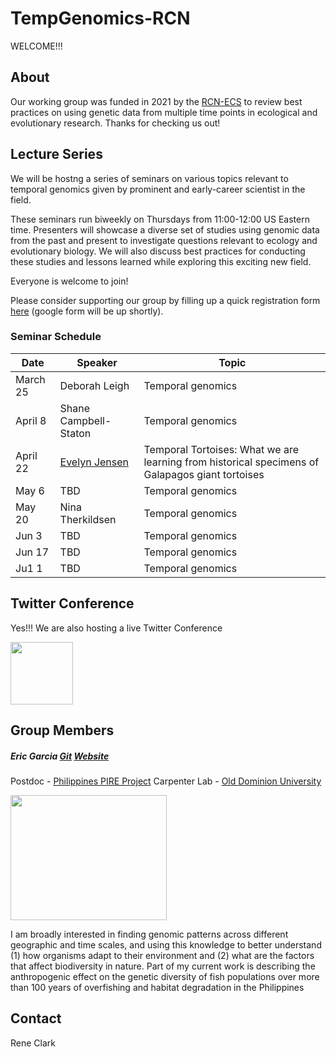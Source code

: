 # TempGenomics-RCN

WELCOME!!! 


## About

Our working group was funded in 2021 by the [RCN-ECS](https://rcn-ecs.github.io/)
to review best practices on using genetic data from multiple time points in
ecological and evolutionary research. Thanks for checking us out!


## Lecture Series

We will be hostng a series of seminars on various topics relevant to temporal genomics given by prominent and early-career scientist in the field.

These seminars run biweekly on Thursdays from 11:00-12:00 US Eastern time. Presenters will showcase a diverse set of studies using genomic data from the past and present to investigate questions relevant to ecology and evolutionary biology. We will also discuss best practices for conducting these studies and lessons learned while exploring this exciting new field.

Everyone is welcome to join! 

Please consider supporting our group by filling up a quick registration form [here](google.form) (google form will be up shortly).

### Seminar Schedule

Date | Speaker | Topic
---- | ------- | -----
March 25 | Deborah Leigh | Temporal genomics
April 8 | Shane Campbell-Staton | Temporal genomics
April 22 | [Evelyn Jensen](eljensen.ca) | Temporal Tortoises: What we are learning from historical specimens of Galapagos giant tortoises
May 6 | TBD | Temporal genomics
May 20 | Nina Therkildsen | Temporal genomics
Jun 3 | TBD | Temporal genomics
Jun 17 | TBD | Temporal genomics
Ju1 1 | TBD | Temporal genomics


## Twitter Conference
Yes!!! We are also hosting a live Twitter Conference

<img src="https://user-images.githubusercontent.com/40210956/109213643-d6e74f00-777e-11eb-801a-37afb832700b.png" height="100" width="100"> 



## Group Members


##### Eric Garcia [Git](https://github.com/ericgarciaresearch) [Website](https://ericgarciaphd.wordpress.com/)

Postdoc - [Philippines PIRE Project](https://sites.wp.odu.edu/PIRE/) 
Carpenter Lab - [Old Dominion University](https://www.odu.edu/)



<img src="https://user-images.githubusercontent.com/40210956/109213373-7f48e380-777e-11eb-892e-0a5bceb58b8a.jpg" height="200" width="250"> 

I am broadly interested in finding genomic patterns across different geographic and time scales, and using this knowledge to better understand (1) how organisms adapt to their environment and (2) what are the factors that affect biodiversity in nature. Part of my current work is describing the anthropogenic effect on the genetic diversity of fish populations over more than 100 years of overfishing and habitat degradation in the Philippines




## Contact

Rene Clark 





